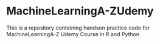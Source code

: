 # MachineLearningA-ZUdemy
This is a repository containing handson practice code for MachineLearningA-Z Udemy Course in R and Python 
